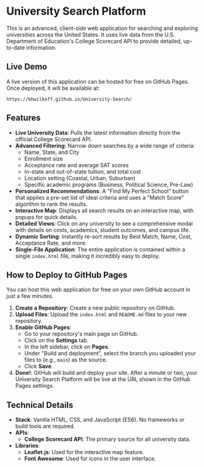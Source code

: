 # University Search Platform

This is an advanced, client-side web application for searching and exploring universities across the United States. It uses live data from the U.S. Department of Education's College Scorecard API to provide detailed, up-to-date information.

## Live Demo

A live version of this application can be hosted for free on GitHub Pages. Once deployed, it will be available at:

`https://bhwilkoff.github.io/University-Search/`

## Features

- **Live University Data**: Pulls the latest information directly from the official College Scorecard API.
- **Advanced Filtering**: Narrow down searches by a wide range of criteria:
    - Name, State, and City
    - Enrollment size
    - Acceptance rate and average SAT scores
    - In-state and out-of-state tuition, and total cost
    - Location setting (Coastal, Urban, Suburban)
    - Specific academic programs (Business, Political Science, Pre-Law)
- **Personalized Recommendations**: A "Find My Perfect School" button that applies a pre-set list of ideal criteria and uses a "Match Score" algorithm to rank the results.
- **Interactive Map**: Displays all search results on an interactive map, with popups for quick details.
- **Detailed Views**: Click on any university to see a comprehensive modal with details on costs, academics, student outcomes, and campus life.
- **Dynamic Sorting**: Instantly re-sort results by Best Match, Name, Cost, Acceptance Rate, and more.
- **Single-File Application**: The entire application is contained within a single `index.html` file, making it incredibly easy to deploy.

## How to Deploy to GitHub Pages

You can host this web application for free on your own GitHub account in just a few minutes.

1.  **Create a Repository**: Create a new public repository on GitHub.
2.  **Upload Files**: Upload the `index.html` and `README.md` files to your new repository.
3.  **Enable GitHub Pages**:
    - Go to your repository's main page on GitHub.
    - Click on the **Settings** tab.
    - In the left sidebar, click on **Pages**.
    - Under "Build and deployment", select the branch you uploaded your files to (e.g., `main`) as the source.
    - Click **Save**.
4.  **Done!**: GitHub will build and deploy your site. After a minute or two, your University Search Platform will be live at the URL shown in the GitHub Pages settings.

## Technical Details

- **Stack**: Vanilla HTML, CSS, and JavaScript (ES6). No frameworks or build tools are required.
- **APIs**:
    - **College Scorecard API**: The primary source for all university data.
- **Libraries**:
    - **Leaflet.js**: Used for the interactive map feature.
    - **Font Awesome**: Used for icons in the user interface.